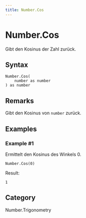 ```yaml
---
title: Number.Cos
---
```


# Number.Cos


Gibt den Kosinus der Zahl zurück.


## Syntax

```powerquery
Number.Cos(
    number as number
) as number
```


## Remarks

Gibt den Kosinus von <code>number</code> zurück.


## Examples

### Example #1 
Ermittelt den Kosinus des Winkels 0.
```powerquery
Number.Cos(0)
```

Result: 
```powerquery
1
```




## Category
Number.Trigonometry
